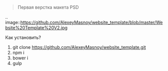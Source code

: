 > Первая верстка макета PSD

.. image::https://github.com/AlexeyMasnoy/website_template/blob/master/Website%20Template%20V2.jpg

Как установить?

1. git clone https://github.com/AlexeyMasnoy/website_template.git
2. npm i
3. bower i
4. gulp
